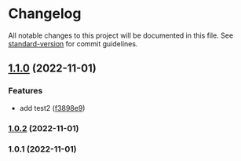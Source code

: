 # Changelog

All notable changes to this project will be documented in this file. See [standard-version](https://github.com/conventional-changelog/standard-version) for commit guidelines.

## [1.1.0](https://github.com/Ekoios-Kevin/test/compare/v1.0.2...v1.1.0) (2022-11-01)


### Features

* add test2 ([f3898e9](https://github.com/Ekoios-Kevin/test/commit/f3898e9cd3a7072f10b66733e0faffaf5024e00d))

### [1.0.2](https://github.com/Ekoios-Kevin/test/compare/v1.0.1...v1.0.2) (2022-11-01)

### 1.0.1 (2022-11-01)
